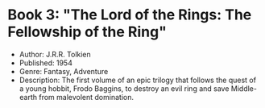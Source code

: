 # Book 3: "The Lord of the Rings: The Fellowship of the Ring"

- Author: J.R.R. Tolkien
- Published: 1954
- Genre: Fantasy, Adventure
- Description: The first volume of an epic trilogy that follows the quest of a young hobbit, Frodo Baggins, to destroy an evil ring and save Middle-earth from malevolent domination.
